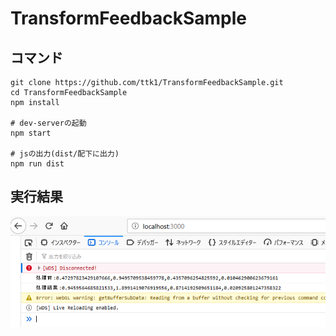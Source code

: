 # TransformFeedbackSample

## コマンド

```
git clone https://github.com/ttk1/TransformFeedbackSample.git
cd TransformFeedbackSample
npm install

# dev-serverの起動
npm start

# jsの出力(dist/配下に出力)
npm run dist
```

## 実行結果

![実行結果](./result.png)
